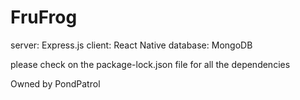 # FruFrog

server: Express.js
client: React Native 
database: MongoDB



please check on the package-lock.json file for all the dependencies



Owned by PondPatrol


